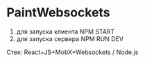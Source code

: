 # PaintWebsockets


1. для запуска клиента NPM START
2. для запуска сервера NPM RUN DEV

Стек: React+JS+MobX+Websockets / Node.js
